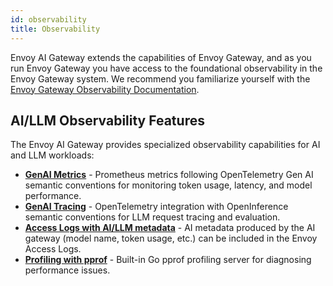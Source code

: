 ```yaml
---
id: observability
title: Observability
---
```


Envoy AI Gateway extends the capabilities of Envoy Gateway, and as you run Envoy Gateway you have access to the foundational observability in the Envoy Gateway system.
We recommend you familiarize yourself with the [Envoy Gateway Observability Documentation](https://gateway.envoyproxy.io/docs/tasks/observability/).

## AI/LLM Observability Features

The Envoy AI Gateway provides specialized observability capabilities for AI and LLM workloads:

- **[GenAI Metrics](./metrics.md)** - Prometheus metrics following OpenTelemetry Gen AI semantic conventions for monitoring token usage, latency, and model performance.
- **[GenAI Tracing](./tracing.md)** - OpenTelemetry integration with OpenInference semantic conventions for LLM request tracing and evaluation.
- **[Access Logs with AI/LLM metadata](./accesslogs.md)** - AI metadata produced by the AI gateway (model name, token usage, etc.) can be included in the Envoy Access Logs.
- **[Profiling with pprof](./profiling.md)** - Built-in Go pprof profiling server for diagnosing performance issues.
